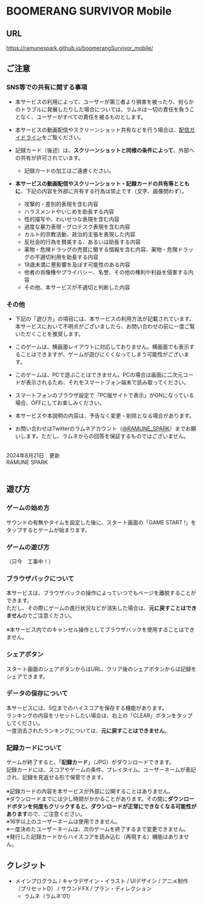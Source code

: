 # BOOMERANG SURVIVOR Mobile

## URL

https://ramunespark.github.io/boomerangSurvivor_mobile/

## ご注意

### SNS等での共有に関する事項

* 本サービスの利用によって、ユーザーが第三者より損害を被ったり、何らかのトラブルに発展したりした場合については、ラムネは一切の責任を負うことなく、ユーザーがすべての責任を被るものとします。

* 本サービスの動画配信やスクリーンショット共有などを行う場合は、[配信ガイドライン](https://ramunespark.github.io/guideLine/)をご覧ください。

* 記録カード（後述）は、**スクリーンショットと同様の条件によって**、外部への共有が許可されています。
  - 記録カードの加工はご遠慮ください。

* **本サービスの動画配信やスクリーンショット・記録カードの共有等とともに**、下記の内容を外部に共有する行為は禁止です（文字、画像問わず）。

  - 攻撃的・差別的表現を含む内容
  - ハラスメントやいじめを助長する内容
  - 性的描写や、わいせつな表現を含む内容
  - 過度な暴力表現・グロテスク表現を含む内容
  - カルト的宗教活動、政治的主張を表現した内容
  - 反社会的行為を賛美する、あるいは助長する内容
  - 薬物・危険ドラッグの売買に関する情報を含む内容、薬物・危険ドラッグの不適切利用を助長する内容
  - 18歳未満に悪影響を及ぼす可能性のある内容
  - 他者の肖像権やプライバシー、名誉、その他の権利や利益を侵害する内容
  - その他、本サービスが不適切と判断した内容
 
    
### その他

* 下記の「遊び方」の項目には、本サービスの利用方法が記載されています。本サービスにおいて不明点がございましたら、お問い合わせの前に一度ご覧いただくことを推奨します。

* このゲームは、横画面レイアウトに対応しておりません。横画面でも表示することはできますが、ゲームが遊びにくくなってしまう可能性がございます。

* このゲームは、PCで遊ぶことはできません。PCの場合は画面に二次元コードが表示されるため、それをスマートフォン端末で読み取ってください。

* スマートフォンのブラウザ設定で「PC版サイトで表示」がONになっている場合、OFFにしてお楽しみください。

* 本サービスや本説明の内容は、予告なく変更・削除となる場合があります。

* お問い合わせはTwitterのラムネアカウント（[@RAMUNE_SPARK](https://x.com/RAMUNE_SPARK)）までお願いします。ただし、ラムネからの回答を保証するものではございません。

<br>2024年8月21日　更新<br>RAMUNE SPARK<br><br>


## 遊び方

### ゲームの始め方

サウンドの有無やタイムを設定した後に、スタート画面の「GAME START !」をタップするとゲームが始まります。

### ゲームの遊び方

（只今　工事中！）

### ブラウザバックについて

本サービスは、ブラウザバックの操作によっていつでもページを離脱することができます。<br>ただし、その際にゲームの進行状況などが消失した場合は、**元に戻すことはできません**のでご注意ください。<br><br>※本サービス内でのキャンセル操作としてブラウザバックを使用することはできません。

### シェアボタン

スタート画面のシェアボタンからはURL、クリア後のシェアボタンからは記録をシェアできます。

### データの保存について

本サービスには、5位までのハイスコアを保存する機能があります。<br>ランキングの内容をリセットしたい場合は、右上の「CLEAR」ボタンをタップしてください。<br>一度消去されたランキングについては、**元に戻すことはできません**。

### 記録カードについて

ゲームが終了すると、「**記録カード**」（JPG）がダウンロードできます。<br>記録カードには、スコアやゲームの条件、プレイタイム、ユーザーネームが表記され、記録を見返せる形で保管できます。<br><br>※記録カードの内容を本サービスが外部に公開することはありません。<br>※ダウンロードまでには少し時間がかかることがあります。その間に**ダウンロードボタンを何度もクリックすると、ダウンロードが正常にできなくなる可能性があります**ので、ご注意ください。<br>※16字以上のユーザーネームは使用できません。<br>※一度決めたユーザーネームは、次のゲームを終了するまで変更できません。<br>※発行した記録カードからハイスコアを読み込む（再現する）機能はありません。

## クレジット

* メインプログラム / キャラデザイン・イラスト / UIデザイン / アニメ制作（プリセットD） / サウンドFX / プラン・ディレクション
  - ラムネ（ラムネ'01）

